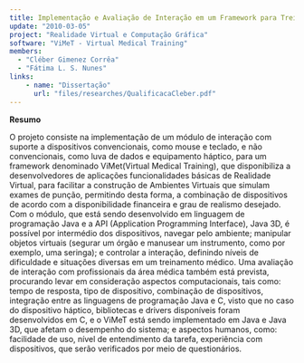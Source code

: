 ```yaml
---
title: Implementação e Avaliação de Interação em um Framework para Treinamento Médico
update: "2010-03-05"
project: "Realidade Virtual e Computação Gráfica"
software: "ViMeT - Virtual Medical Training"
members:
  - "Cléber Gimenez Corrêa"
  - "Fátima L. S. Nunes"
links:
    - name: "Dissertação"
      url: "files/researches/QualificacaCleber.pdf"
---
```


**Resumo**

O projeto consiste na implementação de um módulo de interação com suporte a dispositivos convencionais, como mouse e teclado, e não convencionais, como luva de dados e equipamento háptico, para um framework denominado ViMet(Virtual Medical Training), que disponibiliza a desenvolvedores de aplicações funcionalidades básicas de Realidade Virtual, para facilitar a construção de Ambientes Virtuais que simulam exames de punção, permitindo desta forma, a combinação de dispositivos de acordo com a disponibilidade financeira e grau de realismo desejado. Com o módulo, que está sendo desenvolvido em linguagem de programação Java e a API (Application Programming Interface), Java 3D, é possível por intermédio dos dispositivos, navegar pelo ambiente; manipular objetos virtuais (segurar um órgão e manusear um instrumento, como por exemplo, uma seringa); e controlar a interação, definindo níveis de dificuldade e situações diversas em um treinamento médico. Uma avaliação de interação com profissionais da área médica também está prevista, procurando levar em consideração aspectos computacionais, tais como: tempo de resposta, tipo de dispositivo, combinação de dispositivos, integração entre as linguagens de programação Java e C, visto que no caso do dispositivo háptico, bibliotecas e drivers disponíveis foram desenvolvidos em C, e o ViMeT está sendo implementado em Java e Java 3D, que afetam o desempenho do sistema; e aspectos humanos, como: facilidade de uso, nível de entendimento da tarefa, experiência com dispositivos, que serão verificados por meio de questionários.
